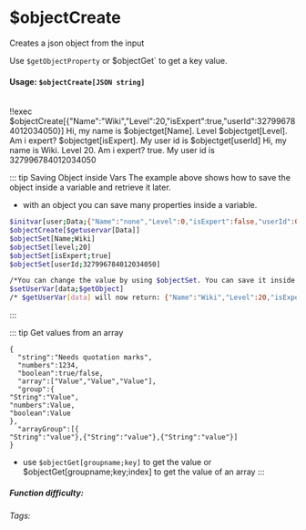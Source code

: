 # $objectCreate
Creates a json object from the input 

Use `$getObjectProperty` or $objectGet` to get a key value.
#### Usage: `$objectCreate[JSON string]`
<br/>
<discord-messages>
	<discord-message :bot="false" role-color="#ffcc9a" author="Member">
		!!exec $objectCreate[{"Name":"Wiki","Level":20,"isExpert":true,"userId":327996784012034050}] Hi, my name is $objectget[Name]. Level $objectget[Level]. Am i expert? $objectget[isExpert]. My user id is $objectget[userId]
	</discord-message>
	<discord-message :bot="true" role-color="#0099ff" author="Custom Command" avatar="https://media.discordapp.net/avatars/725721249652670555/781224f90c3b841ba5b40678e032f74a.webp">
		Hi, my name is Wiki. Level 20. Am i expert? true. My user id is 327996784012034050
	</discord-message>
</discord-messages>

::: tip Saving Object inside Vars
The example above shows how to save the object inside a variable and retrieve it later.
- with an object you can save many properties inside a variable.
```sh
$initvar[user;Data;{"Name":"none","Level":0,"isExpert":false,"userId":0}]
$objectCreate[$getuservar[Data]]
$objectSet[Name;Wiki]
$objectSet[level;20]
$objectSet[isExpert;true]
$objectSet[userId;327996784012034050]

/*You can change the value by using $objectSet. You can save it inside a var by using $getObject*/
$setUserVar[data;$getObject]
/* $getUserVar[data] will now return: {"Name":"Wiki","Level":20,"isExpert":true,"userId":327996784012034050}*/

```
:::

::: tip  Get values from an array
```
{
  "string":"Needs quotation marks",
  "numbers":1234,
  "boolean":true/false,
  "array":["Value","Value","Value"],
  "group":{
"String":"Value",
"numbers":Value,
"boolean":Value
},
  "arrayGroup":[{
"String":"value"},{"String":"value"},{"String":"value"}]
}
```
* use `$objectGet[groupname;key]` to get the value or $objectGet[groupname;key;index] to get the value of an array
:::

##### Function difficulty: <Badge type="danger" text="Difficult" vertical="middle" /> 
###### Tags: <Badge type="tip" text="create" vertical="middle" /> <Badge type="tip" text="object" vertical="middle" /> <Badge type="tip" text="json" vertical="middle" />